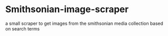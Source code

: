 # Smithsonian-image-scraper
a small scraper to get images from the smithsonian media collection based on search terms
